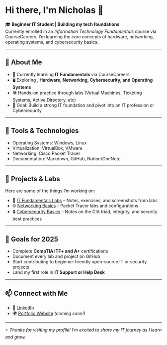# Hi there, I'm Nicholas 👋  

🎓 **Beginner IT Student | Building my tech foundations**  
Currently enrolled in an *Information Technology Fundamentals* course via CourseCareers. I’m learning the core concepts of hardware, networking, operating systems, and cybersecurity basics.  

---

## 🚀 About Me
- 🌱 Currently learning **IT Fundamentals** via CourseCareers
- 🖥️ Exploring **, Hardware, Networking, Cybersecurity, and Operating Systems**  
- 🛠️ Hands-on practice through labs (Virtual Machines, Ticketing Systems, Active Directory, etc)  
- 🎯 Goal: Build a strong IT foundation and pivot into an IT profession or Cybersecurity

---

## 🔧 Tools & Technologies
- Operating Systems: Windows, Linux  
- Virtualization: VirtualBox, VMware  
- Networking: Cisco Packet Tracer  
- Documentation: Markdown, GitHub, Notion/OneNote  

---

## 📂 Projects & Labs
Here are some of the things I’m working on:  
- 📝 [IT Fundamentals Labs](#) – Notes, exercises, and screenshots from labs  
- 🌐 [Networking Basics](#) – Packet Tracer labs and configurations  
- 🔒 [Cybersecurity Basics](#) – Notes on the CIA triad, integrity, and security best practices  

---

## 🌟 Goals for 2025
- Complete **CompTIA ITF+ and A+** certifications  
- Document every lab and project on GitHub  
- Start contributing to beginner-friendly open-source IT or security projects  
- Land my first role in **IT Support or Help Desk**  

---

## 📫 Connect with Me
- 💼 [LinkedIn](#)  
- 🌍 [Portfolio Website](#) *(coming soon!)*  

---

⭐️ *Thanks for visiting my profile! I’m excited to share my IT journey as I learn and grow.*

